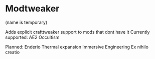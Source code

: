 # Modtweaker
(name is temporary)

Adds explicit crafttweaker support to mods that dont have it
Currently supported:
AE2
Occultism

Planned:
Enderio
Thermal expansion
Immersive Engineering
Ex nihilo creatio
